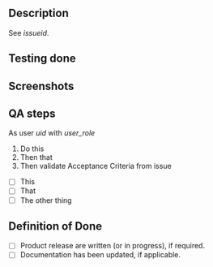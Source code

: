 ## Description

See _issueid_. 

## Testing done


## Screenshots


## QA steps

As user _uid_ with _user_role_
1. Do this
1. Then that
1. Then validate Acceptance Criteria from issue
- [ ] This
- [ ] That
- [ ] The other thing

## Definition of Done
- [ ] Product release are written (or in progress), if required.
- [ ] Documentation has been updated, if applicable.
